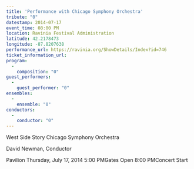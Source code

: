 ```yaml
---
title: 'Performance with Chicago Symphony Orchestra'
tribute: "0"
datestamp: 2014-07-17
event_time: 08:00 PM
location: Ravinia Festival Administration
latitude: 42.2178473
longitude: -87.8207638
performance_url: https://ravinia.org/ShowDetails/Index?id=746
ticket_information_url: 
program: 
  -
    composition: "0"
guest_performers: 
  -
    guest_performer: "0"
ensembles: 
  -
    ensemble: "0"
conductors: 
  -
    conductor: "0"
---
```

West Side Story
Chicago Symphony Orchestra

David Newman, Conductor

Pavilion
Thursday, July 17, 2014
5:00 PMGates Open
8:00 PMConcert Start